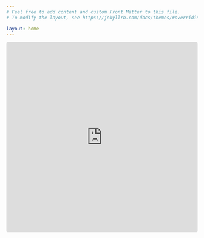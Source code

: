 ```yaml
---
# Feel free to add content and custom Front Matter to this file.
# To modify the layout, see https://jekyllrb.com/docs/themes/#overriding-theme-defaults

layout: home
---
```

<iframe src="https://codesandbox.io/embed/yskttf?view=editor+%2B+preview&module=%2Fsrc%2Findex.ts"
     style="width:100%; height: 500px; border:0; border-radius: 4px; overflow:hidden;"
     title="j-templates Hello World"
     allow="accelerometer; ambient-light-sensor; camera; encrypted-media; geolocation; gyroscope; hid; microphone; midi; payment; usb; vr; xr-spatial-tracking"
     sandbox="allow-forms allow-modals allow-popups allow-presentation allow-same-origin allow-scripts"
   ></iframe>

